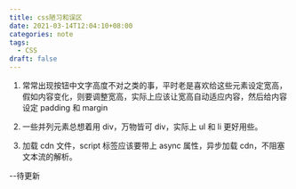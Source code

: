 ```yaml
---
title: css陋习和误区
date: 2021-03-14T12:04:10+08:00
categories: note
tags:
  - CSS
draft: false
---
```


1. 常常出现按钮中文字高度不对之类的事，平时老是喜欢给这些元素设定宽高，假如内容变化，则要调整宽高，实际上应该让宽高自动适应内容，然后给内容设定 padding 和 margin

2. 一些并列元素总想着用 div，万物皆可 div，实际上 ul 和 li 更好用些。
3. 加载 cdn 文件，script 标签应该要带上 async 属性，异步加载 cdn，不阻塞文本流的解析。

--待更新
